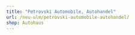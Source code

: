 ```yaml
---
title: "Petrovski Automobile, Autohandel"
url: /neu-ulm/petrovski-automobile-autohandel/
shop: Autohaus
---
```

